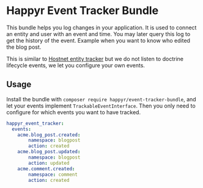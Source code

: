 # Happyr Event Tracker Bundle

This bundle helps you log changes in your application. It is used to connect an entity and user with an event and time.
 You may later query this log to get the history of the event. Example when you want to know who edited the blog post.

This is similar to [Hostnet entity tracker](https://github.com/hostnet/entity-tracker-component) but we do not listen to
doctrine lifecycle events, we let you configure your own events.

## Usage

Install the bundle with `composer require happyr/event-tracker-bundle`, and let your events implement `TrackableEventInterface`.
 Then you only need to configure for which events you want to have tracked.


``` yml
happyr_event_tracker:
  events:
    acme.blog_post.created:
        namespace: blogpost
        action: created
    acme.blog_post.updated:
        namespace: blogpost
        action: updated
    acme.comment.created:
        namespace: comment
        action: created
```